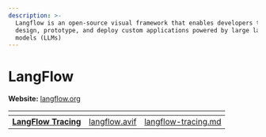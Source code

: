 ```yaml
---
description: >-
  Langflow is an open-source visual framework that enables developers to rapidly
  design, prototype, and deploy custom applications powered by large language
  models (LLMs)
---
```


# LangFlow

**Website:** [langflow.org](https://www.langflow.org/)

<table data-card-size="large" data-view="cards"><thead><tr><th></th><th data-hidden data-card-cover data-type="files"></th><th data-hidden data-card-target data-type="content-ref"></th></tr></thead><tbody><tr><td><a href="langflow-tracing.md"><strong>LangFlow Tracing</strong></a></td><td><a href="../.gitbook/assets/langflow.avif">langflow.avif</a></td><td><a href="langflow-tracing.md">langflow-tracing.md</a></td></tr></tbody></table>
